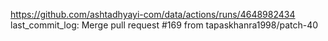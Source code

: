 https://github.com/ashtadhyayi-com/data/actions/runs/4648982434
last_commit_log: Merge pull request #169 from tapaskhanra1998/patch-40